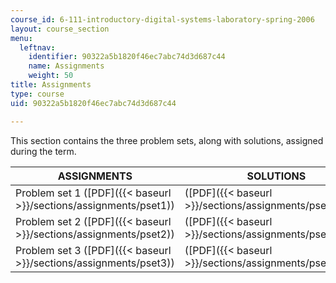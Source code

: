 ```yaml
---
course_id: 6-111-introductory-digital-systems-laboratory-spring-2006
layout: course_section
menu:
  leftnav:
    identifier: 90322a5b1820f46ec7abc74d3d687c44
    name: Assignments
    weight: 50
title: Assignments
type: course
uid: 90322a5b1820f46ec7abc74d3d687c44

---
```


This section contains the three problem sets, along with solutions, assigned during the term.

| ASSIGNMENTS | SOLUTIONS |
| --- | --- |
| Problem set 1 ([PDF]({{< baseurl >}}/sections/assignments/pset1)) | ([PDF]({{< baseurl >}}/sections/assignments/pset1_soln)) |
| Problem set 2 ([PDF]({{< baseurl >}}/sections/assignments/pset2)) | ([PDF]({{< baseurl >}}/sections/assignments/pset2_soln)) |
| Problem set 3 ([PDF]({{< baseurl >}}/sections/assignments/pset3)) | ([PDF]({{< baseurl >}}/sections/assignments/pset3_soln))